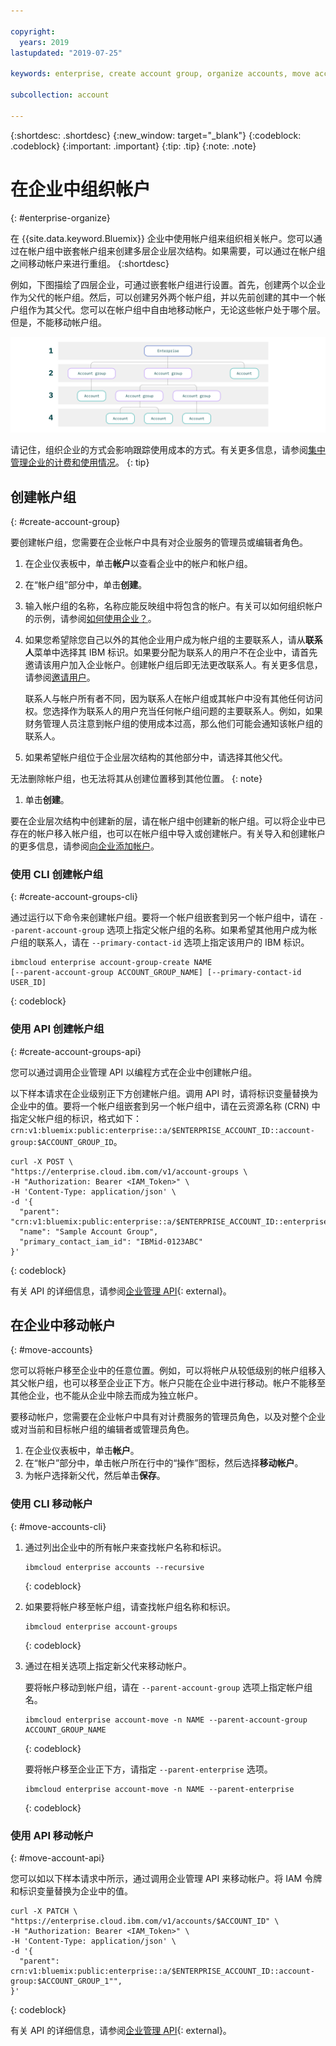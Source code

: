 ```yaml
---

copyright:
  years: 2019
lastupdated: "2019-07-25"

keywords: enterprise, create account group, organize accounts, move accounts

subcollection: account

---
```


{:shortdesc: .shortdesc}
{:new_window: target="_blank"}
{:codeblock: .codeblock}
{:important: .important}
{:tip: .tip}
{:note: .note}

# 在企业中组织帐户
{: #enterprise-organize}

在 {{site.data.keyword.Bluemix}} 企业中使用帐户组来组织相关帐户。您可以通过在帐户组中嵌套帐户组来创建多层企业层次结构。如果需要，可以通过在帐户组之间移动帐户来进行重组。
{:shortdesc}

例如，下图描绘了四层企业，可通过嵌套帐户组进行设置。首先，创建两个以企业作为父代的帐户组。然后，可以创建另外两个帐户组，并以先前创建的其中一个帐户组作为其父代。您可以在帐户组中自由地移动帐户，无论这些帐户处于哪个层。但是，不能移动帐户组。

![显示四个企业层的图。顶层是企业，其中包含两层帐户组。帐户组进而包含帐户。](images/enterprise-hierarchy.svg "企业层是通过添加帐户组创建的。")

请记住，组织企业的方式会影响跟踪使用成本的方式。有关更多信息，请参阅[集中管理企业的计费和使用情况](/docs/billing-usage?topic=billing-usage-enterprise)。
{: tip}

## 创建帐户组
{: #create-account-group}

要创建帐户组，您需要在企业帐户中具有对企业服务的管理员或编辑者角色。

1. 在企业仪表板中，单击**帐户**以查看企业中的帐户和帐户组。
1. 在“帐户组”部分中，单击**创建**。
1. 输入帐户组的名称，名称应能反映组中将包含的帐户。有关可以如何组织帐户的示例，请参阅[如何使用企业？](/docs/account?topic=account-enterprise#enterprise-use-cases)。
1. 如果您希望除您自己以外的其他企业用户成为帐户组的主要联系人，请从**联系人**菜单中选择其 IBM 标识。如果要分配为联系人的用户不在企业中，请首先邀请该用户加入企业帐户。创建帐户组后即无法更改联系人。有关更多信息，请参阅[邀请用户](/docs/iam?topic=iam-iamuserinv)。


   联系人与帐户所有者不同，因为联系人在帐户组或其帐户中没有其他任何访问权。您选择作为联系人的用户充当任何帐户组问题的主要联系人。例如，如果财务管理人员注意到帐户组的使用成本过高，那么他们可能会通知该帐户组的联系人。


1. 如果希望帐户组位于企业层次结构的其他部分中，请选择其他父代。

  无法删除帐户组，也无法将其从创建位置移到其他位置。
  {: note}
1. 单击**创建**。

要在企业层次结构中创建新的层，请在帐户组中创建新的帐户组。可以将企业中已存在的帐户移入帐户组，也可以在帐户组中导入或创建帐户。有关导入和创建帐户的更多信息，请参阅[向企业添加帐户](/docs/account?topic=account-enterprise-add)。

### 使用 CLI 创建帐户组
{: #create-account-groups-cli}

通过运行以下命令来创建帐户组。要将一个帐户组嵌套到另一个帐户组中，请在 `--parent-account-group` 选项上指定父帐户组的名称。如果希望其他用户成为帐户组的联系人，请在 `--primary-contact-id` 选项上指定该用户的 IBM 标识。

```
ibmcloud enterprise account-group-create NAME
[--parent-account-group ACCOUNT_GROUP_NAME] [--primary-contact-id USER_ID]
```
{: codeblock}

### 使用 API 创建帐户组
{: #create-account-groups-api}

您可以通过调用企业管理 API 以编程方式在企业中创建帐户组。

以下样本请求在企业级别正下方创建帐户组。调用 API 时，请将标识变量替换为企业中的值。要将一个帐户组嵌套到另一个帐户组中，请在云资源名称 (CRN) 中指定父帐户组的标识，格式如下：`crn:v1:bluemix:public:enterprise::a/$ENTERPRISE_ACCOUNT_ID::account-group:$ACCOUNT_GROUP_ID`。

```
curl -X POST \
"https://enterprise.cloud.ibm.com/v1/account-groups \
-H "Authorization: Bearer <IAM_Token>" \
-H 'Content-Type: application/json' \
-d '{
  "parent": "crn:v1:bluemix:public:enterprise::a/$ENTERPRISE_ACCOUNT_ID::enterprise:$ENTERPRISE_ID",
  "name": "Sample Account Group",
  "primary_contact_iam_id": "IBMid-0123ABC"
}'
```
{: codeblock}

有关 API 的详细信息，请参阅[企业管理 API](https://{DomainName}/apidocs/enterprise-apis/enterprise#create-an-account-group){: external}。

## 在企业中移动帐户
{: #move-accounts}

您可以将帐户移至企业中的任意位置。例如，可以将帐户从较低级别的帐户组移入其父帐户组，也可以移至企业正下方。帐户只能在企业中进行移动。帐户不能移至其他企业，也不能从企业中除去而成为独立帐户。

要移动帐户，您需要在企业帐户中具有对计费服务的管理员角色，以及对整个企业或对当前和目标帐户组的编辑者或管理员角色。

1. 在企业仪表板中，单击**帐户**。
1. 在“帐户”部分中，单击帐户所在行中的“操作”图标，然后选择**移动帐户**。
1. 为帐户选择新父代，然后单击**保存**。

### 使用 CLI 移动帐户
{: #move-accounts-cli}

1. 通过列出企业中的所有帐户来查找帐户名称和标识。

   ```
   ibmcloud enterprise accounts --recursive
   ```
   {: codeblock}
1. 如果要将帐户移至帐户组，请查找帐户组名称和标识。

   ```
   ibmcloud enterprise account-groups
   ```
   {: codeblock}
1. 通过在相关选项上指定新父代来移动帐户。

   要将帐户移动到帐户组，请在 `--parent-account-group` 选项上指定帐户组名。

   ```
   ibmcloud enterprise account-move -n NAME --parent-account-group ACCOUNT_GROUP_NAME
   ```
   {: codeblock}

   要将帐户移至企业正下方，请指定 `--parent-enterprise` 选项。

   ```
   ibmcloud enterprise account-move -n NAME --parent-enterprise
   ```
   {: codeblock}

### 使用 API 移动帐户
{: #move-account-api}

您可以如以下样本请求中所示，通过调用企业管理 API 来移动帐户。将 IAM 令牌和标识变量替换为企业中的值。

```
curl -X PATCH \
"https://enterprise.cloud.ibm.com/v1/accounts/$ACCOUNT_ID" \
-H "Authorization: Bearer <IAM_Token>" \
-H 'Content-Type: application/json' \
-d '{
  "parent": crn:v1:bluemix:public:enterprise::a/$ENTERPRISE_ACCOUNT_ID::account-group:$ACCOUNT_GROUP_1"",
}'
```
{: codeblock}

有关 API 的详细信息，请参阅[企业管理 API](https://{DomainName}/apidocs/enterprise-apis/enterprise#move-an-account-with-the-enterprise){: external}。
